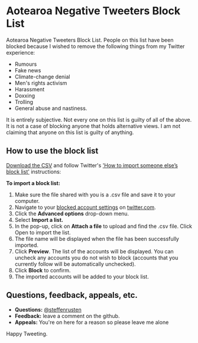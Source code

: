 # Aotearoa Negative Tweeters Block List
Aotearoa Negative Tweeters Block List. People on this list have been blocked because I wished to remove the following things from my Twitter experience: 

- Rumours
- Fake news 
- Climate-change denial
- Men's rights activism 
- Harassment
- Doxxing
- Trolling
- General abuse and nastiness. 

It is entirely subjective. Not every one on this list is guilty of all of the above. It is not a case of blocking anyone that holds alternative views. I am not claiming that anyone on this list is guilty of anything. 

## How to use the block list

[Download the CSV](https://github.com/nzstefinitely/nznegativity-blocklist/blob/master/nznegativity_blocklist_20180509.csv) and follow Twitter's ['How to import someone else’s block list'](https://help.twitter.com/en/using-twitter/advanced-twitter-block-options) instructions: 

**To import a block list:**

1. Make sure the file shared with you is a .csv file and save it to your computer.
2. Navigate to your [blocked account settings](https://twitter.com/settings/blocked) on [twitter.com](https://twitter.com).
3. Click the **Advanced options** drop-down menu.
4. Select **Import a list.**
5. In the pop-up, click on **Attach a file** to upload and find the .csv file. Click Open to import the list.
6. The file name will be displayed when the file has been successfully imported.
7. Click **Preview**. The list of the accounts will be displayed. You can uncheck any accounts you do not wish to block (accounts that you currently follow will be automatically unchecked).
8. Click **Block** to confirm.
9. The imported accounts will be added to your block list.

## Questions, feedback, appeals, etc.

- **Questions:** [@steffenrusten](https://twitter.com/steffenrusten)
- **Feedback:** leave a comment on the github. 
- **Appeals:** You're on here for a reason so please leave me alone

Happy Tweeting.
